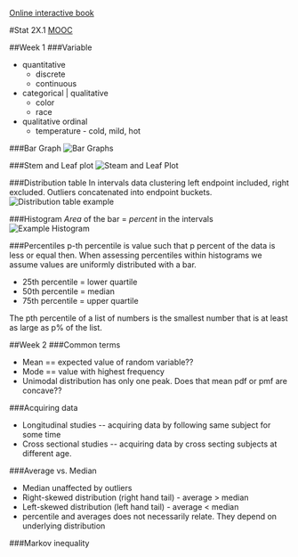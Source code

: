 [Online interactive book](http://www.stat.berkeley.edu/~stark/SticiGui/index.htm)

#Stat 2X.1
[MOOC](https://www.edx.org/course/introduction-statistics-descriptive-uc-berkeleyx-stat2-1x)

##Week 1
###Variable
* quantitative
	* discrete
	* continuous
* categorical | qualitative
	* color
	* race
* qualitative ordinal
	* temperature - cold, mild, hot

###Bar Graph
![Bar Graphs](http://getwordwall.com/Attachments/Screenshots/Play/bar-graph.png)

###Stem and Leaf plot
![Steam and Leaf Plot](http://www.mathatube.com/images/stem_ans_leaaf_plot-008.jpg)

###Distribution table
In intervals data clustering left endpoint included, right excluded. Outliers concatenated into endpoint buckets.
![Distribution table example](http://www.kwiznet.com/px/homes/i/Math_Contest_Prep/stat_freqtable3.gif)

###Histogram
*Area* of the bar = *percent* in the intervals
![Example Histogram](http://upload.wikimedia.org/wikipedia/commons/thumb/5/53/Cumulative_vs_normal_histogram.svg/2000px-Cumulative_vs_normal_histogram.svg.png)

###Percentiles
p-th percentile is value such that p percent of the data is less or equal then. When assessing percentiles within histograms we assume values are uniformly distributed with a bar.
* 25th percentile = lower quartile
* 50th percentile = median
* 75th percentile = upper quartile

The pth percentile of a list of numbers is the smallest number that is at
least as large as p% of the list.

##Week 2
###Common terms
* Mean == expected value of random variable??
* Mode == value with highest frequency
* Unimodal distribution has only one peak. Does that mean pdf or pmf are concave??

###Acquiring data
* Longitudinal studies -- acquiring data by following same subject for some time
* Cross sectional studies -- acquiring data by cross secting subjects at different age.

###Average vs. Median
* Median unaffected by outliers
* Right-skewed distribution (right hand tail) - average > median
* Left-skewed distribution (left hand tail)   - average < median
* percentile and averages does not necessarily relate. They depend on underlying distribution

###Markov inequality

